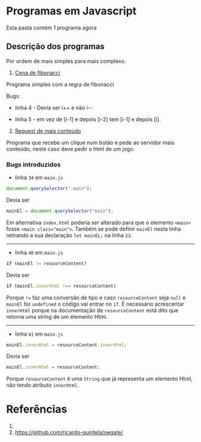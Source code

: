 # Programas em Javascript

Esta pasta contém 1 programa agora


## Descrição dos programas

Por ordem de mais simples para mais complexo.

1. [Cena de fibonacci](Fibonacci.js)

Programa simples com a regra de fibonacci

Bugs:

- linha 4 - Devia ser i++ e não i--

- linha 5 - em vez de [i-1] e depois [i-2] tem [i-1] e depois [i].


2. [Request de mais conteúdo](request_resources/main.js)

Programa que recebe um clique num botão e pede ao servidor mais conteúdo, neste caso deve pedir o html de um jogo.

### Bugs introduzidos

- linha `34` em `main.js`
```js
document.querySelector(".main");
```
Devia ser
```js
mainEl = document.querySelector("main");
```
Em alternativa `index.html` poderia ser alterado para que o
elemento `<main>` fosse `<main class="main">`. Também se pode definir `mainEl`
nesta linha retirando a sua declaração `let mainEL;` na linha `23`.

---

- linha `40` em `main.js`
```js
if (mainEl != resourceContent)
```
Devia ser
```js
if (mainEl.innerHtml !== resourceContent)
```
Porque `!=` faz uma conversão de tipo e caso `resourceContent`
seja `null` e `mainEl` for `undefined` o código vai entrar no `if`.
É necessário acrescentar `innerHtml` porque na documentação de `resourceContent`
está dito que retorna uma string de um elemento Html.

---

- linha `41` em `main.js`
```js
mainEl.innerHtml = resourceContent.innerHtml;
```
Devia ser
```js
mainEl.innerHtml = resourceContent;
```
Porque `resourceContent` é uma `String` que já representa um elemento
Html, não tendo atributo `innerHtml`.

# Referências

1. 
2. https://github.com/ricardo-quintela/negate/
